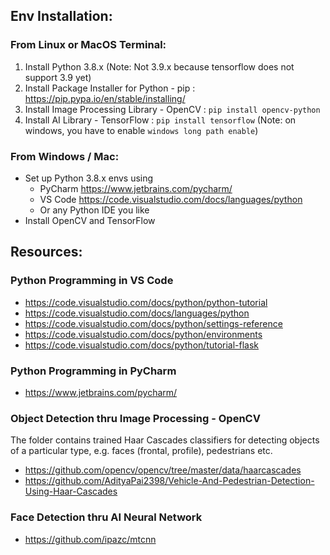 
## Env Installation:

### From Linux or MacOS Terminal: 
1. Install Python 3.8.x (Note: Not 3.9.x because tensorflow does not support 3.9 yet)
2. Install Package Installer for Python - pip : https://pip.pypa.io/en/stable/installing/
3. Install Image Processing Library - OpenCV : `pip install opencv-python`
4. Install AI Library - TensorFlow : `pip install tensorflow` (Note: on windows, you have to enable `windows long path enable`)

### From Windows / Mac:
* Set up Python 3.8.x envs using 
  * PyCharm https://www.jetbrains.com/pycharm/
  * VS Code https://code.visualstudio.com/docs/languages/python
  * Or any Python IDE you like
* Install OpenCV and TensorFlow

## Resources:

### Python Programming in VS Code
* https://code.visualstudio.com/docs/python/python-tutorial
* https://code.visualstudio.com/docs/languages/python
* https://code.visualstudio.com/docs/python/settings-reference
* https://code.visualstudio.com/docs/python/environments
* https://code.visualstudio.com/docs/python/tutorial-flask

### Python Programming in PyCharm
* https://www.jetbrains.com/pycharm/

### Object Detection thru Image Processing - OpenCV
The folder contains trained Haar Cascades classifiers for detecting objects of a particular type, e.g. faces (frontal, profile), pedestrians etc.
* https://github.com/opencv/opencv/tree/master/data/haarcascades
* https://github.com/AdityaPai2398/Vehicle-And-Pedestrian-Detection-Using-Haar-Cascades


### Face Detection thru AI Neural Network
* https://github.com/ipazc/mtcnn
